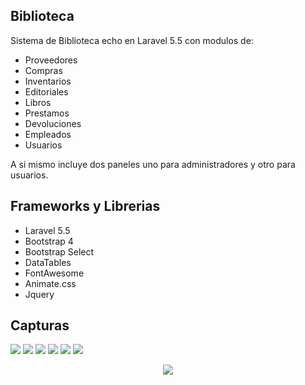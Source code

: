 ## Biblioteca

Sistema de Biblioteca echo en Laravel 5.5 con modulos de:

- Proveedores
- Compras
- Inventarios
- Editoriales
- Libros 
- Prestamos
- Devoluciones
- Empleados
- Usuarios

A si mismo incluye dos paneles uno para administradores y otro para usuarios.

## Frameworks y Librerias

- Laravel 5.5
- Bootstrap 4
- Bootstrap Select
- DataTables
- FontAwesome
- Animate.css
- Jquery

## Capturas

<img src="https://www.dropbox.com/s/1nakf13bkk2xlbl/1.PNG?raw=1">

<img src="https://www.dropbox.com/s/beirarkx5e0qfcb/2.PNG?raw=1">

<img src="https://www.dropbox.com/s/dnkboofjflt40bi/3.PNG?raw=1">

<img src="https://www.dropbox.com/s/r58kjf3aqpjw61w/4.PNG?raw=1">

<img src="https://www.dropbox.com/s/7i4rlr13lrpo6xz/5.PNG?raw=1">

<img src="https://www.dropbox.com/s/zyks431m6m09qua/6.PNG?raw=1">

<p align="center"><img src="https://laravel.com/assets/img/components/logo-laravel.svg"></p>
